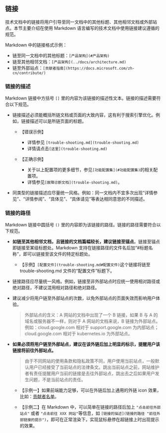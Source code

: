 ## 链接

技术文档中的链接将用户引导至同一文档中的其他标题、其他相邻文档或外部站点。本节主要介绍在使用 Markdown 语言编写的技术文档中使用链接建议遵循的规范。

Markdown 中的链接格式示例：

- 链至同一文档中的其他标题：`[产品架构](#产品架构)`
- 链至其他相邻文档：`[产品架构](../docs/architecture.md)`
- 链至外部站点：`[贡献者指南](https://docs.microsoft.com/zh-cn/contribute/)`

### 链接的描述

Markdown 链接中方括号 `[]` 里的内容为该链接的描述性文本。链接的描述需要符合以下规范。

- 链接描述必须能概括所链文档或页面的大致内容，这有利于搜索引擎优化。例如，链接描述可以是所链页面的标题。

    - 【错误示例】

        - 详情参见 `[trouble-shooting.md](trouble-shooting.md)`
        - 详情请点击`[这里](trouble-shooting.md)`

    - 【正确示例】

        - 关于以上配置项的更多细节，参见`[功能配置集](#功能配置集)`的相关配置项。
        - 详情参见`[故障诊断文档](trouble-shooting.md)`。

- 同类型的链接描述应尽量统一风格。例如：同一文档内不宜多次出现“详情参见”、“详情参阅”、“具体见”、“具体请见”等表达相同意思的不同描述。

### 链接的路径

Markdown 链接中圆括号 `()` 里的内容即为该链接的路径。链接的路径需要符合以下规范。

- **如链至其他相邻文档，且链接的文档篇幅较长，建议链接至锚点**。链接至锚点即链接至某级标题处。Markdown 支持在链接路径的文件名后加“#标题名称”，即可以链接至该文件的特定标题处。

    - 【示例】`[配置文件](trouble-shooting.md#配置文件)`这个链接将链至 trouble-shooting.md 文件的“配置文件”标题下。

- 链接路径应尽量统一风格。例如，链接至非外部站点时应统一使用相对路径或绝对路径，不建议混用相对路径和绝对路径。

- 建议减少将用户链至外部站点的次数，以免外部站点的页面失效而影响用户体验。

    > 外部站点的含义：A 网站的文档中出现了一个 B 链接，如果 B 与 A 的域名或服务器不一样，则对于 A 网站的文档来说，B 链接为外部站点。例如：cloud.google.com 相对于 support.google.com 为内部站点；cloud.google.com 相对于 kubernetes.io 为外部站点。

- **如果必须将用户链至外部站点，建议在该外链后加上明显的标示，提醒用户该链接将前往外部站点。**

    > 由于不同网站的使用条款和隐私政策不同，用户使用当前站点，一般默认用户已经接受了当前站点的法律条文。跳出当前站点之前，网站维护者有责任提醒用户当前的链接是去往外部站点，跳出去之后如果用户发生问题，不是当前站点的责任。

    - 【示例一】如果前端能力足够，可以在外链后加上通用的外链 icon 效果，比如：[贡献者名单](https://github.com/yikeke/zh-style-guide/graphs/contributors)。

    - 【示例二】在 Markdown 中，可以简单在链接的路径后加上 `"点击前往外部站点"` 或者 `"点击前往 XXX 网站"`等信息，如 `[链接的描述](链接的路径 "前往外部链接的提示")`，即可在正常渲染下，实现鼠标悬停在超链接上时出现提示的效果。
